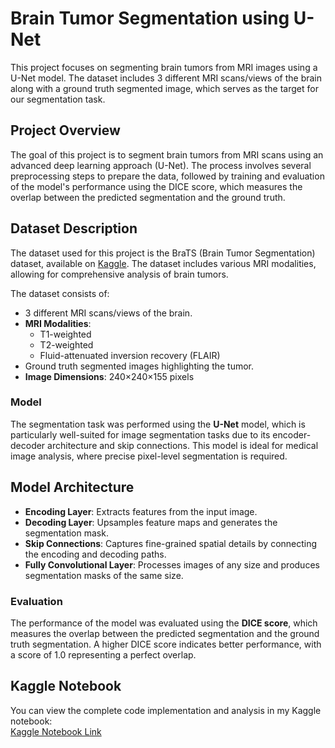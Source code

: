 # Brain Tumor Segmentation using U-Net

This project focuses on segmenting brain tumors from MRI images using a U-Net model. The dataset includes 3 different MRI scans/views of the brain along with a ground truth segmented image, which serves as the target for our segmentation task.

## Project Overview

The goal of this project is to segment brain tumors from MRI scans using an advanced deep learning approach (U-Net). The process involves several preprocessing steps to prepare the data, followed by training and evaluation of the model's performance using the DICE score, which measures the overlap between the predicted segmentation and the ground truth.

## Dataset Description
The dataset used for this project is the BraTS (Brain Tumor Segmentation) dataset, available on [Kaggle](https://www.kaggle.com/datasets/awsaf49/brats2020-training-data). The dataset includes various MRI modalities, allowing for comprehensive analysis of brain tumors.

The dataset consists of:
- 3 different MRI scans/views of the brain.
- **MRI Modalities**:
  - T1-weighted
  - T2-weighted
  - Fluid-attenuated inversion recovery (FLAIR)
- Ground truth segmented images highlighting the tumor.
- **Image Dimensions**: 240×240×155 pixels

### Model
The segmentation task was performed using the **U-Net** model, which is particularly well-suited for image segmentation tasks due to its encoder-decoder architecture and skip connections. This model is ideal for medical image analysis, where precise pixel-level segmentation is required.

## Model Architecture
- **Encoding Layer**: Extracts features from the input image.
- **Decoding Layer**: Upsamples feature maps and generates the segmentation mask.
- **Skip Connections**: Captures fine-grained spatial details by connecting the encoding and decoding paths.
- **Fully Convolutional Layer**: Processes images of any size and produces segmentation masks of the same size.

### Evaluation
The performance of the model was evaluated using the **DICE score**, which measures the overlap between the predicted segmentation and the ground truth segmentation. A higher DICE score indicates better performance, with a score of 1.0 representing a perfect overlap.

## Kaggle Notebook

You can view the complete code implementation and analysis in my Kaggle notebook:  
[Kaggle Notebook Link](https://www.kaggle.com/code/varshithpsingh/brain-tumor-image-segmentation)
